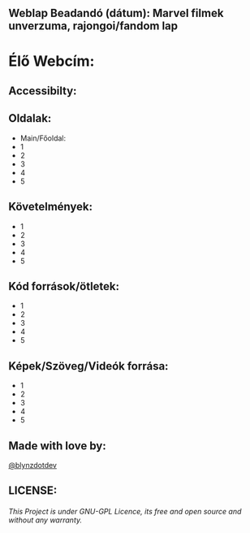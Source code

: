 ## Weblap Beadandó (dátum): Marvel filmek unverzuma, rajongoi/fandom lap
# Élő Webcím: 

## Accessibilty:

## Oldalak:
- Main/Főoldal:
- 1
- 2
- 3
- 4
- 5

## Követelmények:
- 1
- 2
- 3
- 4
- 5

## Kód források/ötletek:
- 1
- 2
- 3
- 4
- 5

## Képek/Szöveg/Videók forrása:
- 1
- 2
- 3
- 4
- 5

## Made with love by:
[@blynzdotdev](https://github.com/blynzdotdev)

## LICENSE:
###### This Project is under GNU-GPL Licence, its free and open source and without any warranty. 
